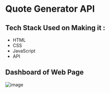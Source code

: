 # Quote Generator API

## Tech Stack Used on Making it : 
* HTML
* CSS 
* JavaScript
* API

## Dashboard of Web Page
![image](https://user-images.githubusercontent.com/82382478/197945224-f841954b-de04-4cbc-8621-aaba84046aca.png)
